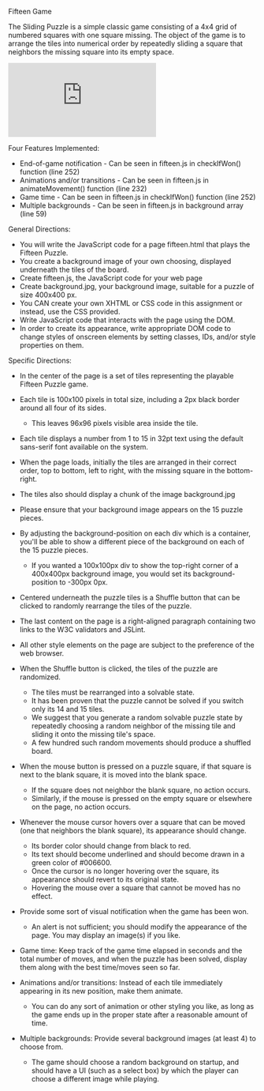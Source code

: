 Fifteen Game

The Sliding Puzzle is a simple classic game consisting of a 4x4 grid of numbered squares with one square missing.
The object of the game is to arrange the tiles into numerical order by repeatedly sliding a square that neighbors
the missing square into its empty space.

![Demo 1](https://codd.cs.gsu.edu/~zansar1//Projects/Project3/fifteen.html)

Four Features Implemented:
- End-of-game notification - Can be seen in fifteen.js in checkIfWon() function (line 252)
- Animations and/or transitions - Can be seen in fifteen.js in animateMovement() function (line 232)
- Game time - Can be seen in fifteen.js in checkIfWon() function (line 252)
- Multiple backgrounds - Can be seen in fifteen.js in background array (line 59)

General Directions:
- You will write the JavaScript code for a page fifteen.html that plays the Fifteen Puzzle.
- You create a background image of your own choosing, displayed underneath the tiles of the board.
- Create fifteen.js, the JavaScript code for your web page
- Create background.jpg, your background image, suitable for a puzzle of size 400x400 px.
- You CAN create your own XHTML or CSS code in this assignment or instead, use the CSS provided.
- Write JavaScript code that interacts with the page using the DOM.
- In order to create its appearance, write appropriate DOM code to change styles of onscreen elements by setting classes, IDs, and/or style properties on them.

Specific Directions:
- In the center of the page is a set of tiles representing the playable Fifteen Puzzle game.
- Each tile is 100x100 pixels in total size, including a 2px black border around all four of its sides.
  + This leaves 96x96 pixels visible area inside the tile.
- Each tile displays a number from 1 to 15 in 32pt text using the default sans-serif font available on the system.
- When the page loads, initially the tiles are arranged in their correct order, top to bottom, left to right, with the missing square in the bottom-right.
- The tiles also should display a chunk of the image background.jpg
- Please ensure that your background image appears on the 15 puzzle pieces.
- By adjusting the background-position on each div which is a container, you'll be able to show a different piece of the background on each of the 15 puzzle pieces.
  + If you wanted a 100x100px div to show the top-right corner of a 400x400px background image, you would set its background-position to -300px 0px.
- Centered underneath the puzzle tiles is a Shuffle button that can be clicked to randomly rearrange the tiles of the puzzle.
- The last content on the page is a right-aligned paragraph containing two links to the W3C validators and JSLint.
- All other style elements on the page are subject to the preference of the web browser.

- When the Shuffle button is clicked, the tiles of the puzzle are randomized.
  + The tiles must be rearranged into a solvable state.
  + It has been proven that the puzzle cannot be solved if you switch only its 14 and 15 tiles.
  + We suggest that you generate a random solvable puzzle state by repeatedly choosing a random neighbor of the missing tile and sliding it onto the missing tile's space.
  + A few hundred such random movements should produce a shuffled board.
- When the mouse button is pressed on a puzzle square, if that square is next to the blank square, it is moved into the blank space.
  + If the square does not neighbor the blank square, no action occurs.
  + Similarly, if the mouse is pressed on the empty square or elsewhere on the page, no action occurs.
- Whenever the mouse cursor hovers over a square that can be moved (one that neighbors the blank square), its appearance should change.
  + Its border color should change from black to red.
  + Its text should become underlined and should become drawn in a green color of #006600.
  + Once the cursor is no longer hovering over the square, its appearance should revert to its original state.
  + Hovering the mouse over a square that cannot be moved has no effect.
- Provide some sort of visual notification when the game has been won.
  + An alert is not sufficient; you should modify the appearance of the page. You may display an image(s) if you like.
- Game time: Keep track of the game time elapsed in seconds and the total number of moves, and when the puzzle has been solved, display them along with the best time/moves seen so far.
- Animations and/or transitions: Instead of each tile immediately appearing in its new position, make them animate.
  + You can do any sort of animation or other styling you like, as long as the game ends up in the proper state after a reasonable amount of time.
- Multiple backgrounds: Provide several background images (at least 4) to choose from.
  + The game should choose a random background on startup, and should have a UI
    (such as a select box) by which the player can choose a different image while playing.
